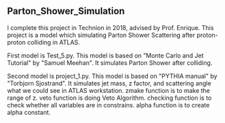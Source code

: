 ## Parton_Shower_Simulation
I complete this project in Technion in 2018, advised by Prof. Enrique.
This project is a model which simulating Parton Shower Scattering after proton-proton colliding in ATLAS.

First model is Test_5.py.
This model is based on "Monte Carlo and Jet Tutorial" by "Samuel Meehan".
It simulates Parton Shower after colliding.

Second model is project_1.py.
This model is based on "PYTHIA manual" by "Torbjorn Sjostrand".
It simulates jet mass, z factor, and scattering angle what we could see in ATLAS workstation.
zmake function is to make the range of z.
veto function is doing Veto Algorithm.
checking function is to check whether all variables are in constrains.
alpha function is to create alpha constant.
